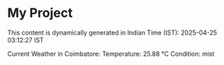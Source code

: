 # My Project

This content is dynamically generated in Indian Time (IST): 2025-04-25 03:12:27 IST


Current Weather in Coimbatore:
Temperature: 25.88 °C
Condition: mist
